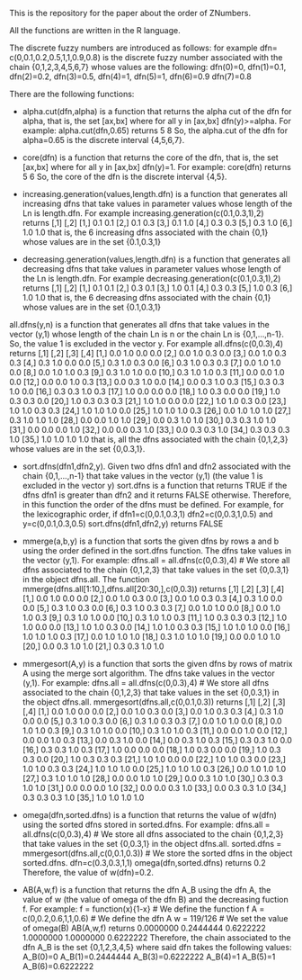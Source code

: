 This is the repository for the paper about the order of ZNumbers.

All the functions are written in the R language.

The discrete fuzzy numbers are introduced as follows:
for example dfn= c(0,0.1,0.2,0.5,1,1,0.9,0.8) is the discrete fuzzy number associated with the chain {0,1,2,3,4,5,6,7} whose values are the following:
dfn(0)=0,
dfn(1)=0.1,
dfn(2)=0.2,
dfn(3)=0.5,
dfn(4)=1,
dfn(5)=1,
dfn(6)=0.9
dfn(7)=0.8

There are the following functions:

- alpha.cut(dfn,alpha) is a function that returns the alpha cut of the dfn for alpha, that is,
the set [ax,bx] where for all y in [ax,bx] dfn(y)>=alpha. For example:
alpha.cut(dfn,0.65)
returns
5 8
So, the alpha.cut of the dfn for alpha=0.65 is the discrete interval {4,5,6,7}.

- core(dfn) is a function that returns the core of the dfn, that is,
the set [ax,bx] where for all y in [ax,bx] dfn(y)=1. For example:
core(dfn)
returns
5 6
So, the core of the dfn is the discrete interval {4,5}.

- increasing.generation(values,length.dfn) is a function that generates all increasing dfns that 
take values in parameter values whose length of the Ln is length.dfn. For example
increasing.generation(c(0.1,0.3,1),2)
returns
     [,1] [,2]
[1,]  0.1  0.1
[2,]  0.1  0.3
[3,]  0.1  1.0
[4,]  0.3  0.3
[5,]  0.3  1.0
[6,]  1.0  1.0
that is, the 6 increasing dfns associated with the chain {0,1} whose values are in the set {0.1,0.3,1}

- decreasing.generation(values,length.dfn) is a function that generates all decreasing dfns that 
take values in parameter values whose length of the Ln is length.dfn. For example
decreasing.generation(c(0.1,0.3,1),2)
returns
     [,1] [,2]
[1,]  0.1  0.1
[2,]  0.3  0.1
[3,]  1.0  0.1
[4,]  0.3  0.3
[5,]  1.0  0.3
[6,]  1.0  1.0
that is, the 6 decreasing dfns associated with the chain {0,1} whose values are in the set {0.1,0.3,1}

all.dfns(y,n) is a function that generates all dfns that take values in the vector (y,1) whose length of the chain Ln is n or the chain Ln is {0,1,...,n-1}. So, the value 1 is excluded in the vector y. For example
all.dfns(c(0,0.3),4)
returns
      [,1] [,2] [,3] [,4]
 [1,]  0.0  1.0  0.0  0.0
 [2,]  0.0  1.0  0.3  0.0
 [3,]  0.0  1.0  0.3  0.3
 [4,]  0.3  1.0  0.0  0.0
 [5,]  0.3  1.0  0.3  0.0
 [6,]  0.3  1.0  0.3  0.3
 [7,]  0.0  1.0  1.0  0.0
 [8,]  0.0  1.0  1.0  0.3
 [9,]  0.3  1.0  1.0  0.0
[10,]  0.3  1.0  1.0  0.3
[11,]  0.0  0.0  1.0  0.0
[12,]  0.0  0.0  1.0  0.3
[13,]  0.0  0.3  1.0  0.0
[14,]  0.0  0.3  1.0  0.3
[15,]  0.3  0.3  1.0  0.0
[16,]  0.3  0.3  1.0  0.3
[17,]  1.0  0.0  0.0  0.0
[18,]  1.0  0.3  0.0  0.0
[19,]  1.0  0.3  0.3  0.0
[20,]  1.0  0.3  0.3  0.3
[21,]  1.0  1.0  0.0  0.0
[22,]  1.0  1.0  0.3  0.0
[23,]  1.0  1.0  0.3  0.3
[24,]  1.0  1.0  1.0  0.0
[25,]  1.0  1.0  1.0  0.3
[26,]  0.0  1.0  1.0  1.0
[27,]  0.3  1.0  1.0  1.0
[28,]  0.0  0.0  1.0  1.0
[29,]  0.0  0.3  1.0  1.0
[30,]  0.3  0.3  1.0  1.0
[31,]  0.0  0.0  0.0  1.0
[32,]  0.0  0.0  0.3  1.0
[33,]  0.0  0.3  0.3  1.0
[34,]  0.3  0.3  0.3  1.0
[35,]  1.0  1.0  1.0  1.0
that is, all the dfns associated with the chain {0,1,2,3} whose values are in the set {0,0.3,1}.

- sort.dfns(dfn1,dfn2,y). Given two dfns dfn1 and dfn2 associated with the chain {0,1,...,n-1} that take values in the vector (y,1) (the value 1 is excluded in the vector y) sort.dfns is a function that returns TRUE if the dfns dfn1 is greater than dfn2 and it returns FALSE otherwise. Therefore, in this function the order of the dfns must be defined.
For example, for the lexicographic order, if 
dfn1=c(0,0.1,0.3,1)
dfn2=c(0,0.3,1,0.5)
and
y=c(0,0.1,0.3,0.5)
sort.dfns(dfn1,dfn2,y)
returns
FALSE


- mmerge(a,b,y) is a function that sorts the given dfns by rows a and b using the order defined in the sort.dfns function. The dfns take values in the vector (y,1).
For example:
dfns.all = all.dfns(c(0,0.3),4)  # We store all dfns associated to the chain {0,1,2,3} that take values in the set {0,0.3,1} in the object dfns.all. 
The function
mmerge(dfns.all[1:10,],dfns.all[20:30,],c(0,0.3))
returns
      [,1] [,2] [,3] [,4]
 [1,]  0.0  1.0  0.0  0.0
 [2,]  0.0  1.0  0.3  0.0
 [3,]  0.0  1.0  0.3  0.3
 [4,]  0.3  1.0  0.0  0.0
 [5,]  0.3  1.0  0.3  0.0
 [6,]  0.3  1.0  0.3  0.3
 [7,]  0.0  1.0  1.0  0.0
 [8,]  0.0  1.0  1.0  0.3
 [9,]  0.3  1.0  1.0  0.0
[10,]  0.3  1.0  1.0  0.3
[11,]  1.0  0.3  0.3  0.3
[12,]  1.0  1.0  0.0  0.0
[13,]  1.0  1.0  0.3  0.0
[14,]  1.0  1.0  0.3  0.3
[15,]  1.0  1.0  1.0  0.0
[16,]  1.0  1.0  1.0  0.3
[17,]  0.0  1.0  1.0  1.0
[18,]  0.3  1.0  1.0  1.0
[19,]  0.0  0.0  1.0  1.0
[20,]  0.0  0.3  1.0  1.0
[21,]  0.3  0.3  1.0  1.0


- mmergesort(A,y) is a function that sorts the given dfns by rows of matrix A using the merge sort algorithm. The dfns take values in the vector (y,1).
For example:
dfns.all = all.dfns(c(0,0.3),4)  # We store all dfns associated to the chain {0,1,2,3} that take values in the set {0,0.3,1} in the object dfns.all. 
mmergesort(dfns.all,c(0,0.1,0.3))
returns
       [,1] [,2] [,3] [,4]
 [1,]  0.0  1.0  0.0  0.0
 [2,]  0.0  1.0  0.3  0.0
 [3,]  0.0  1.0  0.3  0.3
 [4,]  0.3  1.0  0.0  0.0
 [5,]  0.3  1.0  0.3  0.0
 [6,]  0.3  1.0  0.3  0.3
 [7,]  0.0  1.0  1.0  0.0
 [8,]  0.0  1.0  1.0  0.3
 [9,]  0.3  1.0  1.0  0.0
[10,]  0.3  1.0  1.0  0.3
[11,]  0.0  0.0  1.0  0.0
[12,]  0.0  0.0  1.0  0.3
[13,]  0.0  0.3  1.0  0.0
[14,]  0.0  0.3  1.0  0.3
[15,]  0.3  0.3  1.0  0.0
[16,]  0.3  0.3  1.0  0.3
[17,]  1.0  0.0  0.0  0.0
[18,]  1.0  0.3  0.0  0.0
[19,]  1.0  0.3  0.3  0.0
[20,]  1.0  0.3  0.3  0.3
[21,]  1.0  1.0  0.0  0.0
[22,]  1.0  1.0  0.3  0.0
[23,]  1.0  1.0  0.3  0.3
[24,]  1.0  1.0  1.0  0.0
[25,]  1.0  1.0  1.0  0.3
[26,]  0.0  1.0  1.0  1.0
[27,]  0.3  1.0  1.0  1.0
[28,]  0.0  0.0  1.0  1.0
[29,]  0.0  0.3  1.0  1.0
[30,]  0.3  0.3  1.0  1.0
[31,]  0.0  0.0  0.0  1.0
[32,]  0.0  0.0  0.3  1.0
[33,]  0.0  0.3  0.3  1.0
[34,]  0.3  0.3  0.3  1.0
[35,]  1.0  1.0  1.0  1.0

- omega(dfn,sorted.dfns)  is a function that returns the value of w(dfn) using the sorted dfns 
stored in sorted.dfns.
For example:
dfns.all = all.dfns(c(0,0.3),4)  # We store all dfns associated to the chain {0,1,2,3} that take values in the set {0,0.3,1} in the object dfns.all. 
sorted.dfns = mmergesort(dfns.all,c(0,0.1,0.3)) # We store the sorted dfns in the object sorted.dfns.
dfn=c(0.3,0.3,1,1)
omega(dfn,sorted.dfns)
returns
0.2
Therefore, the value of w(dfn)=0.2.

- AB(A,w,f) is a function that returns the dfn A_B using the dfn A, the value of w (the value of omega of the dfn B) and 
the decreasing fuction f.
For example:
f = function(x){1-x} # We define the function f
A = c(0,0.2,0.6,1,1,0.6) # We define the dfn A
w = 119/126 # We set the value of omega(B)
AB(A,w,f)
returns
0.0000000 0.2444444 0.6222222 1.0000000 1.0000000 0.6222222
Therefore, the chain associated to the dfn A_B is the set {0,1,2,3,4,5} where said dfn takes the following values:
A_B(0)=0
A_B(1)=0.2444444
A_B(3)=0.6222222
A_B(4)=1
A_B(5)=1
A_B(6)=0.6222222